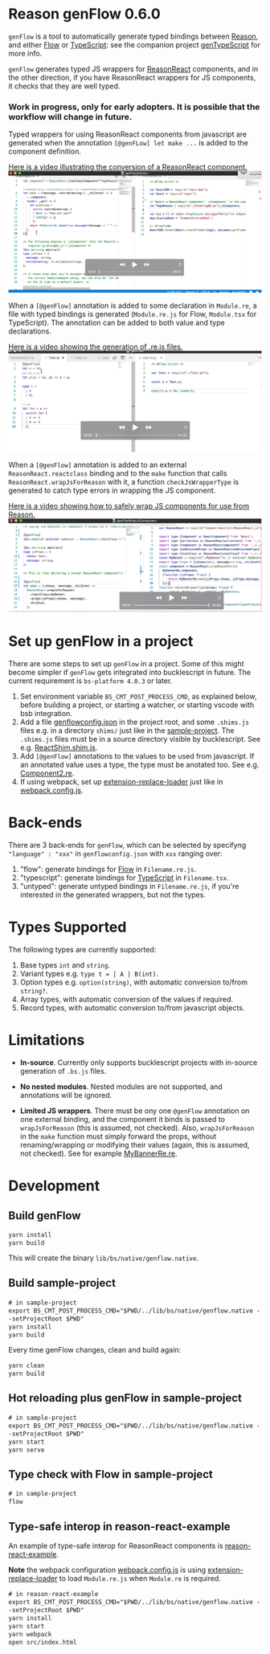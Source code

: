 # Reason genFlow 0.6.0

`genFlow` is a tool to automatically generate typed bindings between [Reason](https://reasonml.github.io/), and either [Flow](https://flow.org/en/) or [TypeScript](https://www.typescriptlang.org/): see the companion project [genTypeScript](https://github.com/cristianoc/genTypeScript) for more info.

`genFlow` generates typed JS wrappers for [ReasonReact](https://reasonml.github.io/reason-react/) components, and in the other direction, if you have ReasonReact wrappers for JS components, it checks that they are well typed.

### Work in progress, only for early adopters. It is possible that the workflow will change in future.

Typed wrappers for using ReasonReact components from javascript are generated when the annotation `[@genFLow] let make ...` is added to the component definition.

[Here is a video illustrating the conversion of a ReasonReact component.](https://youtu.be/k9QYjq0c8rA)
[![IMAGE ALT TEXT HERE](assets/genFlowInAction.png)](https://youtu.be/k9QYjq0c8rA)


When a `[@genFlow]` annotation is added to some declaration in `Module.re`, a file with typed bindings is generated (`Module.re.js` for Flow, `Module.tsx` for TypeScript). The annotation can be added to both value and type declarations.

[Here is a video showing the generation of .re.js files.](https://youtu.be/0YLXGBiB9dY)
[![IMAGE ALT TEXT HERE](assets/genFlow.png)](https://youtu.be/0YLXGBiB9dY)

When a `[@genFlow]` annotation is added to an external `ReasonReact.reactclass` binding and to the `make` function that calls `ReasonReact.wrapJsForReason` with it, a function `checkJsWrapperType` is generated to catch type errors in wrapping the JS component.

[Here is a video showing how to safely wrap JS components for use from Reason.](https://youtu.be/UKACByHmuQE)
[![IMAGE ALT TEXT HERE](assets/genFlowWrapJsComponent.png)](https://youtu.be/UKACByHmuQE)


# Set up genFlow in a project

There are some steps to set up `genFlow` in a project.
Some of this might become simpler if `genFlow` gets integrated
into bucklescript in future. The current requirement is `bs-platform 4.0.3` or later.

1. Set environment variable `BS_CMT_POST_PROCESS_CMD`, as explained below, before building a project, or starting a watcher, or starting vscode with bsb integration.
2. Add a file [genflowconfig.json](sample-project/src/shims) in the project root, and some `.shims.js` files e.g. in a directory `shims/` just like in the [sample-project](sample-project). The `.shims.js` files must be in a source directory visible by bucklescript. See e.g. [ReactShim.shim.js](sample-project/src/shims/ReactShim.shim.js).
3. Add `[@genFlow]` annotations to the values to be used from javascript. If an annotated value uses a type, the type must be anotated too. See e.g. [Component2.re](sample-project/src/Component2.re).
4. If using webpack, set up [extension-replace-loader](https://www.npmjs.com/package/extension-replace-loader) just like in [webpack.config.js](reason-react-example/webpack.config.js).

# Back-ends

There are 3 back-ends for `genFlow`, which can be selected by specifyng `"language" : "xxx"` in `genflowconfig.json` with `xxx` ranging over:

1. "flow": generate bindings for [Flow](https://flow.org/en/) in `Filename.re.js`.
2. "typescript": generate bindings for [TypeScript](https://www.typescriptlang.org/) in `Filename.tsx`.
3. "untyped": generate untyped bindings in `Filename.re.js`, if you're interested in the generated wrappers, but not the types.

# Types Supported

The following types are currently supported:

1. Base types `int` and `string`.
2. Variant types e.g. `type t = | A | B(int)`.
3. Option types e.g. `option(string)`, with automatic conversion to/from `string?`.
4. Array types, with automatic conversion of the values if required.
5. Record types, with automatic conversion to/from javascript objects.


# Limitations

* **In-source**. Currently only supports bucklescript projects with in-source generation of `.bs.js` files.

* **No nested modules**. Nested modules are not supported, and annotations will be ignored.

* **Limited JS wrappers**. There must be ony one `@genFlow` annotation on one external binding, and the component it binds is passed to `wrapJsForReason` (this is assumed, not checked). Also, `wrapJsForReason` in the `make` function must simply forward the props, without renaming/wrapping or modifying their values (again, this is assumed, not checked). See for example [MyBannerRe.re](reason-react-example/src/interop/MyBannerRe.re).

# Development

## Build genFlow

```
yarn install
yarn build
```
This will create the binary `lib/bs/native/genflow.native`.

## Build sample-project

```
# in sample-project
export BS_CMT_POST_PROCESS_CMD="$PWD/../lib/bs/native/genflow.native --setProjectRoot $PWD"
yarn install
yarn build
```

Every time genFlow changes, clean and build again:

```
yarn clean
yarn build
```

## Hot reloading plus genFlow in sample-project

```
# in sample-project
export BS_CMT_POST_PROCESS_CMD="$PWD/../lib/bs/native/genflow.native --setProjectRoot $PWD"
yarn start
yarn serve
```

## Type check with Flow in sample-project
```
# in sample-project
flow
```

## Type-safe interop in reason-react-example

An example of type-safe interop for ReasonReact components is [reason-react-example](reason-react-example).

**Note** the webpack configuration [webpack.config.js](reason-react-example/webpack.config.js) is using [extension-replace-loader](https://www.npmjs.com/package/extension-replace-loader) to load `Module.re.js` when `Module.re` is required.

```
# in reason-react-example
export BS_CMT_POST_PROCESS_CMD="$PWD/../lib/bs/native/genflow.native --setProjectRoot $PWD"
yarn install
yarn start
yarn webpack
open src/index.html
```
